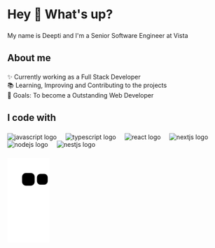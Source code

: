 <h1 align="left">Hey 👋 What's up?</h1>

###

<p align="left">My name is Deepti and I'm a Senior Software Engineer at Vista</p>

###

<h2 align="left">About me</h2>

###

<p align="left">✨ Currently working as a Full Stack Developer<br>📚 Learning, Improving and Contributing to the projects<br>🎯 Goals: To become a Outstanding Web Developer<br></p>

###

<h2 align="left">I code with</h2>

###

<div align="left">
  <img src="https://cdn.jsdelivr.net/gh/devicons/devicon/icons/javascript/javascript-original.svg" height="40" alt="javascript logo"  />
  <img width="12" />
  <img src="https://cdn.jsdelivr.net/gh/devicons/devicon/icons/typescript/typescript-original.svg" height="40" alt="typescript logo"  />
  <img width="12" />
  <img src="https://cdn.jsdelivr.net/gh/devicons/devicon/icons/react/react-original.svg" height="40" alt="react logo"  />
  <img width="12" />
  <img src="https://cdn.jsdelivr.net/gh/devicons/devicon/icons/nextjs/nextjs-original.svg" height="40" alt="nextjs logo"  />
  <img width="12" />
   <img src="https://cdn.jsdelivr.net/gh/nodejs/nodejs.org@main/static/images/logo-hexagon.svg" height="40" alt="nodejs logo"  />
  <img width="12" />
  <img src="https://cdn.jsdelivr.net/npm/nestjs-logo@latest/logo.svg" height="40" alt="nestjs logo"  />
  <img width="12" />
<!--   <img src="https://cdn.jsdelivr.net/gh/devicons/devicon/icons/storybook/storybook-original.svg" height="40" alt="storybook logo"  />
  <img width="12" />
  <img src="https://cdn.jsdelivr.net/gh/devicons/devicon/icons/nodejs/nodejs-original.svg" height="40" alt="nodejs logo"  />
  <img width="12" />
  <img src="https://cdn.jsdelivr.net/gh/devicons/devicon/icons/nestjs/nestjs-plain.svg" height="40" alt="nestjs logo"  />
  <img width="12" />
  <img src="https://cdn.jsdelivr.net/gh/devicons/devicon/icons/jest/jest-plain.svg" height="40" alt="jest logo"  /> -->
</div>

###

![snake gif](https://github.com/Deepti455/Deepti455/blob/output/github-contribution-grid-snake.svg)
